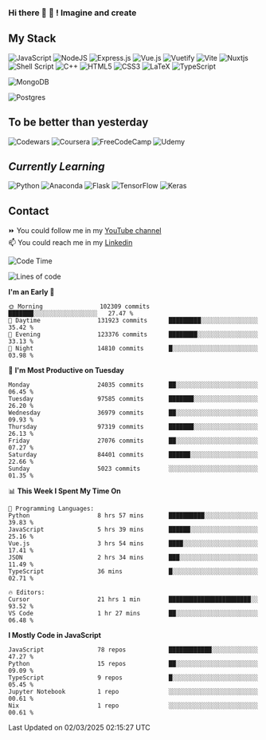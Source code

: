 ### Hi there 👋 🤖 ! Imagine and create

## My Stack
![JavaScript](https://img.shields.io/badge/javascript-%23323330.svg?style=for-the-badge&logo=javascript&logoColor=%23F7DF1E) ![NodeJS](https://img.shields.io/badge/node.js-6DA55F?style=for-the-badge&logo=node.js&logoColor=white) <img alt="Express.js" src="https://img.shields.io/badge/express.js%20-%23404d59.svg?&style=for-the-badge"/> ![Vue.js](https://img.shields.io/badge/vuejs-%2335495e.svg?style=for-the-badge&logo=vuedotjs&logoColor=%234FC08D) ![Vuetify](https://img.shields.io/badge/Vuetify-1867C0?style=for-the-badge&logo=vuetify&logoColor=AEDDFF) ![Vite](https://img.shields.io/badge/vite-%23646CFF.svg?style=for-the-badge&logo=vite&logoColor=white) ![Nuxtjs](https://img.shields.io/badge/Nuxt-002E3B?style=for-the-badge&logo=nuxtdotjs&logoColor=#00DC82) ![Shell Script](https://img.shields.io/badge/shell_script-%23121011.svg?style=for-the-badge&logo=gnu-bash&logoColor=white) ![C++](https://img.shields.io/badge/c++-%2300599C.svg?style=for-the-badge&logo=c%2B%2B&logoColor=white) ![HTML5](https://img.shields.io/badge/html5-%23E34F26.svg?style=for-the-badge&logo=html5&logoColor=white) ![CSS3](https://img.shields.io/badge/css3-%231572B6.svg?style=for-the-badge&logo=css3&logoColor=white) ![LaTeX](https://img.shields.io/badge/latex-%23008080.svg?style=for-the-badge&logo=latex&logoColor=white) ![TypeScript](https://img.shields.io/badge/typescript-%23007ACC.svg?style=for-the-badge&logo=typescript&logoColor=white)
<div>
  <img alt="MongoDB" src ="https://img.shields.io/badge/MongoDB-%234ea94b.svg?&style=for-the-badge&logo=mongodb&logoColor=white"/>
  
  ![Postgres](https://img.shields.io/badge/postgres-%23316192.svg?style=for-the-badge&logo=postgresql&logoColor=white)
</div>

## To be better than yesterday
![Codewars](https://img.shields.io/badge/Codewars-B1361E?style=for-the-badge&logo=codewars&logoColor=grey)
  ![Coursera](https://img.shields.io/badge/Coursera-%230056D2.svg?style=for-the-badge&logo=Coursera&logoColor=white)
  ![FreeCodeCamp](https://img.shields.io/badge/Freecodecamp-%23123.svg?&style=for-the-badge&logo=freecodecamp&logoColor=green)
  ![Udemy](https://img.shields.io/badge/Udemy-A435F0?style=for-the-badge&logo=Udemy&logoColor=white)

## *Currently Learning*
![Python](https://img.shields.io/badge/python-3670A0?style=for-the-badge&logo=python&logoColor=ffdd54) ![Anaconda](https://img.shields.io/badge/Anaconda-%2344A833.svg?style=for-the-badge&logo=anaconda&logoColor=white) 
![Flask](https://img.shields.io/badge/flask-%23000.svg?style=for-the-badge&logo=flask&logoColor=white) ![TensorFlow](https://img.shields.io/badge/TensorFlow-%23FF6F00.svg?style=for-the-badge&logo=TensorFlow&logoColor=white) ![Keras](https://img.shields.io/badge/Keras-%23D00000.svg?style=for-the-badge&logo=Keras&logoColor=white)

## Contact
⏩ You could follow me in my <a href="https://www.youtube.com/c/ViktorJimenezF" target="blank">YouTube channel</a>   <br>
📫 You could reach me in my <a href="https://www.linkedin.com/in/victorjuanjimenez/" target="blank">Linkedin</a>  

<!--START_SECTION:waka-->
![Code Time](http://img.shields.io/badge/Code%20Time-3%2C259%20hrs%2016%20mins-blue)

![Lines of code](https://img.shields.io/badge/From%20Hello%20World%20I%27ve%20Written-596.2%20million%20lines%20of%20code-blue)

**I'm an Early 🐤** 

```text
🌞 Morning                102309 commits      ███████░░░░░░░░░░░░░░░░░░   27.47 % 
🌆 Daytime                131923 commits      █████████░░░░░░░░░░░░░░░░   35.42 % 
🌃 Evening                123376 commits      ████████░░░░░░░░░░░░░░░░░   33.13 % 
🌙 Night                  14810 commits       █░░░░░░░░░░░░░░░░░░░░░░░░   03.98 % 
```
📅 **I'm Most Productive on Tuesday** 

```text
Monday                   24035 commits       ██░░░░░░░░░░░░░░░░░░░░░░░   06.45 % 
Tuesday                  97585 commits       ███████░░░░░░░░░░░░░░░░░░   26.20 % 
Wednesday                36979 commits       ██░░░░░░░░░░░░░░░░░░░░░░░   09.93 % 
Thursday                 97319 commits       ███████░░░░░░░░░░░░░░░░░░   26.13 % 
Friday                   27076 commits       ██░░░░░░░░░░░░░░░░░░░░░░░   07.27 % 
Saturday                 84401 commits       ██████░░░░░░░░░░░░░░░░░░░   22.66 % 
Sunday                   5023 commits        ░░░░░░░░░░░░░░░░░░░░░░░░░   01.35 % 
```


📊 **This Week I Spent My Time On** 

```text
💬 Programming Languages: 
Python                   8 hrs 57 mins       ██████████░░░░░░░░░░░░░░░   39.83 % 
JavaScript               5 hrs 39 mins       ██████░░░░░░░░░░░░░░░░░░░   25.16 % 
Vue.js                   3 hrs 54 mins       ████░░░░░░░░░░░░░░░░░░░░░   17.41 % 
JSON                     2 hrs 34 mins       ███░░░░░░░░░░░░░░░░░░░░░░   11.49 % 
TypeScript               36 mins             █░░░░░░░░░░░░░░░░░░░░░░░░   02.71 % 

🔥 Editors: 
Cursor                   21 hrs 1 min        ███████████████████████░░   93.52 % 
VS Code                  1 hr 27 mins        ██░░░░░░░░░░░░░░░░░░░░░░░   06.48 % 
```

**I Mostly Code in JavaScript** 

```text
JavaScript               78 repos            ████████████░░░░░░░░░░░░░   47.27 % 
Python                   15 repos            ██░░░░░░░░░░░░░░░░░░░░░░░   09.09 % 
TypeScript               9 repos             █░░░░░░░░░░░░░░░░░░░░░░░░   05.45 % 
Jupyter Notebook         1 repo              ░░░░░░░░░░░░░░░░░░░░░░░░░   00.61 % 
Nix                      1 repo              ░░░░░░░░░░░░░░░░░░░░░░░░░   00.61 % 
```




 Last Updated on 02/03/2025 02:15:27 UTC
<!--END_SECTION:waka-->

<!--
**ViktorJJF/ViktorJJF** is a ✨ _special_ ✨ repository because its `README.md` (this file) appears on your GitHub profile.



Here are some ideas to get you started:

- 🔭 I’m currently working on ...
- 🌱 I’m currently learning ...
- 👯 I’m looking to collaborate on ...
- 🤔 I’m looking for help with ...
- 💬 Ask me about ...
- 📫 How to reach me: ...
- 😄 Pronouns: ...
- ⚡ Fun fact: ...
-->
